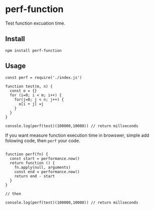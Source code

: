 # perf-function

Test function excuation time.

## Install

```
npm install perf-function
```

## Usage

```
const perf = require('./index.js')

function test(m, n) {
  const o = {}
  for (i=0; i < m; i++) {
    for(j=0; j < n; j++) {
      o[i + j] =j
    }
  }
}

console.log(perf(test)(100000,10000)) // return millseconds
```

If you want measure function execution time in browswer, simple add folowing
code, then `perf` your code.

```

function perf(fn) {
  const start = performance.now()
  return function () {
    fn.apply(null, arguments)
    const end = performance.now()
    return end - start
  }
}

// then

console.log(perf(test)(100000,10000)) // return millseconds

```
